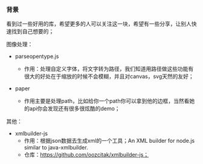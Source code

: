 ### 背景
看到过一些好用的库，希望更多的人可以关注这一块，希望有一些分享，让别人快速找到自己想要的；



图像处理：
- parseopentype.js 
    - 作用：处理自定义字体，将文字转为路径，我们知道用路径做这些功能有很大的好处在于缩放的时候不会模糊，并且对canvas，svg天然的友好；

- paper
    - 作用主要是处理path，比如给你一个path你可以拿到他的边框，当然看她的api你会发现还有很多很炫酷的demo；



其他：
- xmlbuilder-js
    - 作用：根据json数据去生成xml的一个工具；An XML builder for node.js similar to java-xmlbuilder.
    - 仓库：https://github.com/oozcitak/xmlbuilder-js；